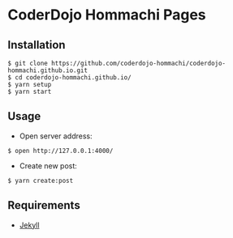 # CoderDojo Hommachi Pages

## Installation

```
$ git clone https://github.com/coderdojo-hommachi/coderdojo-hommachi.github.io.git
$ cd coderdojo-hommachi.github.io/
$ yarn setup
$ yarn start
```

## Usage

* Open server address:

```
$ open http://127.0.0.1:4000/
```

* Create new post:

```
$ yarn create:post
```

## Requirements

* [Jekyll](https://jekyllrb.com/)
